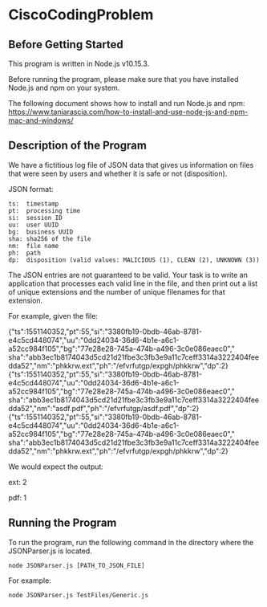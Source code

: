 # CiscoCodingProblem

## Before Getting Started
This program is written in Node.js v10.15.3.

Before running the program, please make sure that you have installed Node.js and npm on your system.

The following document shows how to install and run Node.js and npm: https://www.taniarascia.com/how-to-install-and-use-node-js-and-npm-mac-and-windows/

## Description of the Program
We have a fictitious log file of JSON data that gives us information on files that were seen by users and whether it is safe or not (disposition).

JSON format:
```
ts:  timestamp
pt:  processing time
si:  session ID
uu:  user UUID
bg:  business UUID
sha: sha256 of the file
nm:  file name
ph:  path
dp:  disposition (valid values: MALICIOUS (1), CLEAN (2), UNKNOWN (3))
```

The JSON entries are not guaranteed to be valid.  Your task is to write an application that processes each valid line in the file, and then print out a list of unique extensions and the number of unique filenames for that extension.

For example, given the file:

{"ts":1551140352,"pt":55,"si":"3380fb19-0bdb-46ab-8781-e4c5cd448074","uu":"0dd24034-36d6-4b1e-a6c1-a52cc984f105","bg":"77e28e28-745a-474b-a496-3c0e086eaec0","
sha":"abb3ec1b8174043d5cd21d21fbe3c3fb3e9a11c7ceff3314a3222404feedda52","nm":"phkkrw.ext","ph":"/efvrfutgp/expgh/phkkrw","dp":2}
{"ts":1551140352,"pt":55,"si":"3380fb19-0bdb-46ab-8781-e4c5cd448074","uu":"0dd24034-36d6-4b1e-a6c1-a52cc984f105","bg":"77e28e28-745a-474b-a496-3c0e086eaec0","
sha":"abb3ec1b8174043d5cd21d21fbe3c3fb3e9a11c7ceff3314a3222404feedda52","nm":"asdf.pdf","ph":"/efvrfutgp/asdf.pdf","dp":2}
{"ts":1551140352,"pt":55,"si":"3380fb19-0bdb-46ab-8781-e4c5cd448074","uu":"0dd24034-36d6-4b1e-a6c1-a52cc984f105","bg":"77e28e28-745a-474b-a496-3c0e086eaec0","
sha":"abb3ec1b8174043d5cd21d21fbe3c3fb3e9a11c7ceff3314a3222404feedda52","nm":"phkkrw.ext","ph":"/efvrfutgp/expgh/phkkrw","dp":2}

We would expect the output:

ext: 2

pdf: 1

## Running the Program
To run the program, run the following command in the directory where the JSONParser.js is located.
```
node JSONParser.js [PATH_TO_JSON_FILE]
```

For example:
```
node JSONParser.js TestFiles/Generic.js
```
